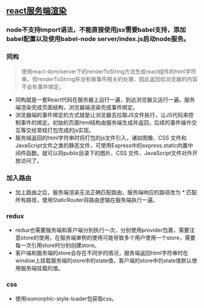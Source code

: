 ## [react服务端渲染](https://juejin.cn/post/6844903881390964744)
### node不支持import语法，不能直接使用jsx需要babel支持，添加babel配置以及使用babel-node server/index.js启动node服务。
### 同构
> 使用react-dom/server下的renderToString方法生成react组件的html字符串。但renderToString并没有做事件相关的处理，因此返回给浏览器的内容不会有事件绑定。

- 同构就是一套React代码在服务器上运行一遍，到达浏览器又运行一遍。服务端渲染完成页面结构，浏览器端渲染完成事件绑定。
- 浏览器端的事件绑定的方式就是让浏览器去拉取JS文件执行，让JS代码来控制事件的绑定。初始的页面html结构由服务端生成并返回，后续的事件操作交互等交给常规打包完成的js实现。
- 服务端返回的html字符串时将打包的js文件引入，诸如图像、CSS 文件和JavaScript文件之类的静态文件，可使用Express中的express.static内置中间件函数。就可以将public目录下的图片、CSS 文件、JavaScript文件对外开放访问了。
### 加入路由
- 加上路由之后，服务端渲染无法正确匹配路由，服务端响应的路径改为 * 匹配所有路径，使用StaticRouter将路由逻辑在服务端执行一遍。
### redux
- redux也需要服务端和客户端分别执行一次，分别使用provider包裹，需要注意store的使用，在服务端单例的使用可能导致多个用户使用一个store，需要每一次引用store时分别创建store。
- 客户端和服务端的store会存在不同步的情况，服务端返回html字符串时在window上挂载服务端的store中的state值，客户端的store中的state值默认使用服务端挂载的值。
### css
- 使用isomorphic-style-loader包获取css。